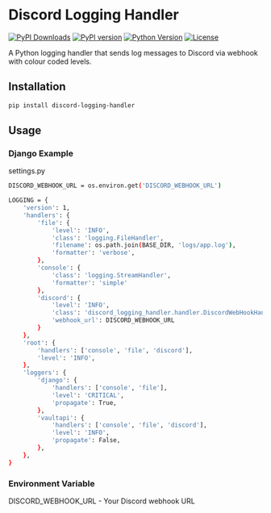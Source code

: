 # Discord Logging Handler

[![PyPI Downloads](https://static.pepy.tech/personalized-badge/discord-logging-handler?period=total&units=INTERNATIONAL_SYSTEM&left_color=BLACK&right_color=GREEN&left_text=downloads)](https://pepy.tech/projects/discord-logging-handler)
[![PyPI version](https://img.shields.io/pypi/v/discord-logging-handler)](https://pypi.org/project/discord-logging-handler/)
[![Python Version](https://img.shields.io/pypi/pyversions/discord-logging-handler)](https://pypi.org/project/discord-logging-handler/)
[![License](https://img.shields.io/pypi/l/discord-logging-handler)](https://github.com/yourusername/discord-logging-handler/blob/main/LICENSE)

A Python logging handler that sends log messages to Discord via webhook with colour coded levels.

## Installation

```bash
pip install discord-logging-handler
```

## Usage

### Django Example

settings.py

```bash
DISCORD_WEBHOOK_URL = os.environ.get('DISCORD_WEBHOOK_URL')

LOGGING = {
    'version': 1,
    'handlers': {
        'file': {
            'level': 'INFO',
            'class': 'logging.FileHandler',
            'filename': os.path.join(BASE_DIR, 'logs/app.log'),
            'formatter': 'verbose',
        },
        'console': {
            'class': 'logging.StreamHandler',
            'formatter': 'simple'
        },
        'discord': {
            'level': 'INFO',
            'class': 'discord_logging_handler.handler.DiscordWebHookHandler',
            'webhook_url': DISCORD_WEBHOOK_URL
        }
    },
    'root': {
        'handlers': ['console', 'file', 'discord'],
        'level': 'INFO',
    },
    'loggers': {
        'django': {
            'handlers': ['console', 'file'],
            'level': 'CRITICAL',
            'propagate': True,
        },
        'vaultapi': {
            'handlers': ['console', 'file', 'discord'],
            'level': 'INFO',
            'propagate': False,
        },
    },
}
```

### Environment Variable

DISCORD_WEBHOOK_URL - Your Discord webhook URL
